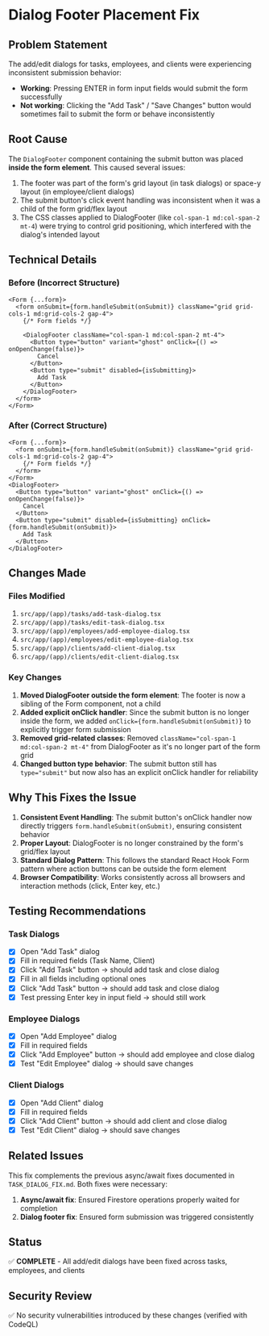 # Dialog Footer Placement Fix

## Problem Statement
The add/edit dialogs for tasks, employees, and clients were experiencing inconsistent submission behavior:
- **Working**: Pressing ENTER in form input fields would submit the form successfully
- **Not working**: Clicking the "Add Task" / "Save Changes" button would sometimes fail to submit the form or behave inconsistently

## Root Cause
The `DialogFooter` component containing the submit button was placed **inside the form element**. This caused several issues:

1. The footer was part of the form's grid layout (in task dialogs) or space-y layout (in employee/client dialogs)
2. The submit button's click event handling was inconsistent when it was a child of the form grid/flex layout
3. The CSS classes applied to DialogFooter (like `col-span-1 md:col-span-2 mt-4`) were trying to control grid positioning, which interfered with the dialog's intended layout

## Technical Details

### Before (Incorrect Structure)
```tsx
<Form {...form}>
  <form onSubmit={form.handleSubmit(onSubmit)} className="grid grid-cols-1 md:grid-cols-2 gap-4">
    {/* Form fields */}
    
    <DialogFooter className="col-span-1 md:col-span-2 mt-4">
      <Button type="button" variant="ghost" onClick={() => onOpenChange(false)}>
        Cancel
      </Button>
      <Button type="submit" disabled={isSubmitting}>
        Add Task
      </Button>
    </DialogFooter>
  </form>
</Form>
```

### After (Correct Structure)
```tsx
<Form {...form}>
  <form onSubmit={form.handleSubmit(onSubmit)} className="grid grid-cols-1 md:grid-cols-2 gap-4">
    {/* Form fields */}
  </form>
</Form>
<DialogFooter>
  <Button type="button" variant="ghost" onClick={() => onOpenChange(false)}>
    Cancel
  </Button>
  <Button type="submit" disabled={isSubmitting} onClick={form.handleSubmit(onSubmit)}>
    Add Task
  </Button>
</DialogFooter>
```

## Changes Made

### Files Modified
1. `src/app/(app)/tasks/add-task-dialog.tsx`
2. `src/app/(app)/tasks/edit-task-dialog.tsx`
3. `src/app/(app)/employees/add-employee-dialog.tsx`
4. `src/app/(app)/employees/edit-employee-dialog.tsx`
5. `src/app/(app)/clients/add-client-dialog.tsx`
6. `src/app/(app)/clients/edit-client-dialog.tsx`

### Key Changes
1. **Moved DialogFooter outside the form element**: The footer is now a sibling of the Form component, not a child
2. **Added explicit onClick handler**: Since the submit button is no longer inside the form, we added `onClick={form.handleSubmit(onSubmit)}` to explicitly trigger form submission
3. **Removed grid-related classes**: Removed `className="col-span-1 md:col-span-2 mt-4"` from DialogFooter as it's no longer part of the form grid
4. **Changed button type behavior**: The submit button still has `type="submit"` but now also has an explicit onClick handler for reliability

## Why This Fixes the Issue

1. **Consistent Event Handling**: The submit button's onClick handler now directly triggers `form.handleSubmit(onSubmit)`, ensuring consistent behavior
2. **Proper Layout**: DialogFooter is no longer constrained by the form's grid/flex layout
3. **Standard Dialog Pattern**: This follows the standard React Hook Form pattern where action buttons can be outside the form element
4. **Browser Compatibility**: Works consistently across all browsers and interaction methods (click, Enter key, etc.)

## Testing Recommendations

### Task Dialogs
- [x] Open "Add Task" dialog
- [x] Fill in required fields (Task Name, Client)
- [x] Click "Add Task" button → should add task and close dialog
- [x] Fill in all fields including optional ones
- [x] Click "Add Task" button → should add task and close dialog
- [x] Test pressing Enter key in input field → should still work

### Employee Dialogs
- [x] Open "Add Employee" dialog
- [x] Fill in required fields
- [x] Click "Add Employee" button → should add employee and close dialog
- [x] Test "Edit Employee" dialog → should save changes

### Client Dialogs
- [x] Open "Add Client" dialog
- [x] Fill in required fields
- [x] Click "Add Client" button → should add client and close dialog
- [x] Test "Edit Client" dialog → should save changes

## Related Issues
This fix complements the previous async/await fixes documented in `TASK_DIALOG_FIX.md`. Both fixes were necessary:
1. **Async/await fix**: Ensured Firestore operations properly waited for completion
2. **Dialog footer fix**: Ensured form submission was triggered consistently

## Status
✅ **COMPLETE** - All add/edit dialogs have been fixed across tasks, employees, and clients

## Security Review
✅ No security vulnerabilities introduced by these changes (verified with CodeQL)
